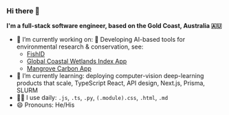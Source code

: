 ### Hi there 👋

**I'm a full-stack software engineer, based on the Gold Coast, Australia 🇦🇺**

<!--
**Jinksi/Jinksi** is a ✨ _special_ ✨ repository because its `README.md` (this file) appears on your GitHub profile.

Here are some ideas to get you started:

- 🔭 I’m currently working on ...
- 🌱 I’m currently learning ...
- 👯 I’m looking to collaborate on ...
- 🤔 I’m looking for help with ...
- 💬 Ask me about ...
- 📫 How to reach me: ...
- 😄 Pronouns: ...
- ⚡ Fun fact: ...
-->

- 🔭 I’m currently working on: 🐠 Developing AI-based tools for environmental research & conservation, see:
  - [FishID](https://globalwetlandsproject.org/tools/fishid/)
  - [Global Coastal Wetlands Index App](https://github.com/globalwetlands/glowdex-app)
  - [Mangrove Carbon App](https://github.com/globalwetlands/mangrove-carbon-app)
- 🌱 I’m currently learning: deploying computer-vision deep-learning products that scale, TypeScript React, API design, Next.js, Prisma, SLURM
- 👨‍💻 I use daily: `.js`, `.ts`, `.py`, `(.module).css`, `.html`, `.md`
- 😄 Pronouns: He/His
